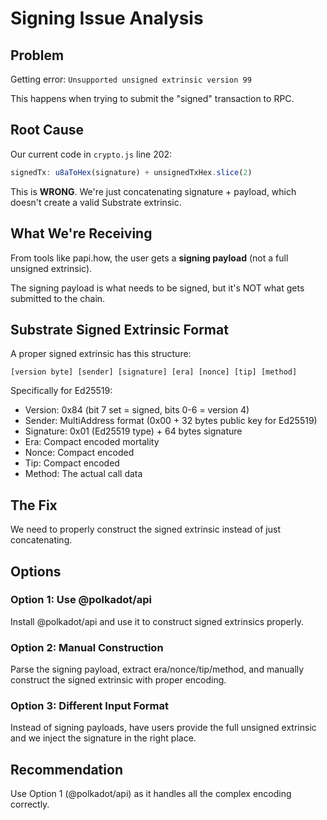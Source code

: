 # Signing Issue Analysis

## Problem
Getting error: `Unsupported unsigned extrinsic version 99`

This happens when trying to submit the "signed" transaction to RPC.

## Root Cause
Our current code in `crypto.js` line 202:
```javascript
signedTx: u8aToHex(signature) + unsignedTxHex.slice(2)
```

This is **WRONG**. We're just concatenating signature + payload, which doesn't create a valid Substrate extrinsic.

## What We're Receiving
From tools like papi.how, the user gets a **signing payload** (not a full unsigned extrinsic).

The signing payload is what needs to be signed, but it's NOT what gets submitted to the chain.

## Substrate Signed Extrinsic Format

A proper signed extrinsic has this structure:

```
[version byte] [sender] [signature] [era] [nonce] [tip] [method]
```

Specifically for Ed25519:
- Version: 0x84 (bit 7 set = signed, bits 0-6 = version 4)
- Sender: MultiAddress format (0x00 + 32 bytes public key for Ed25519)
- Signature: 0x01 (Ed25519 type) + 64 bytes signature
- Era: Compact encoded mortality
- Nonce: Compact encoded
- Tip: Compact encoded
- Method: The actual call data

## The Fix

We need to properly construct the signed extrinsic instead of just concatenating.

## Options

### Option 1: Use @polkadot/api
Install @polkadot/api and use it to construct signed extrinsics properly.

### Option 2: Manual Construction
Parse the signing payload, extract era/nonce/tip/method, and manually construct the signed extrinsic with proper encoding.

### Option 3: Different Input Format
Instead of signing payloads, have users provide the full unsigned extrinsic and we inject the signature in the right place.

## Recommendation
Use Option 1 (@polkadot/api) as it handles all the complex encoding correctly.
